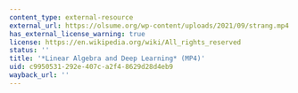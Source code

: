 ```yaml
---
content_type: external-resource
external_url: https://olsume.org/wp-content/uploads/2021/09/strang.mp4
has_external_license_warning: true
license: https://en.wikipedia.org/wiki/All_rights_reserved
status: ''
title: '*Linear Algebra and Deep Learning* (MP4)'
uid: c9950531-292e-407c-a2f4-8629d28d4eb9
wayback_url: ''
---
```

